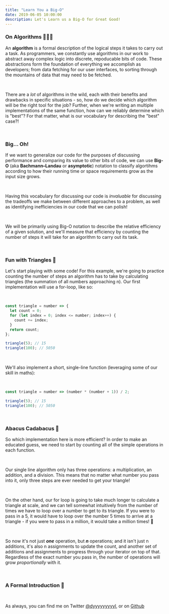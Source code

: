 ```yaml
---
title: "Learn You a Big-O"
date: 2019-06-05 10:00:00
description: Let's Learn us a Big-O for Great Good!
---
```


### On Algorithms 🧘🏽‍♂️

An **algorithm** is a formal description of the logical steps it takes to carry
out a task. As programmers, we constantly use algorithms in our work to abstract
away complex logic into discrete, repoducable bits of code. These abstractions
form the foundation of everything we accomplish as developers; from data
fetching for our user interfaces, to sorting through the mountains of data that
may need to be fetched.

&nbsp;

There are a _lot_ of algorithms in the wild, each with their benefits and drawbacks
in specific situations - so, how do we decide which algorithm will be the right
tool for the job? Further, when we're writing an multiple implementations of the
same function, how can we reliably determine which is "best"? For that matter,
what is our vocabulary for describing the "best" case?!

&nbsp;

### Big... Oh!

If we want to generalize our code for the purposes of discussing performance and
comparing its value to other bits of code, we can use **Big-O** (aka **Bachmann–Landau**
or **asymptotic**) notation to classify algortihms according to how their running
time or space requirements grow as the input size grows.

&nbsp;

Having this vocabulary for discussing our code is _invaluable_ for discussing the
tradeoffs we make between different approaches to a problem, as well as identifying
inefficiencies in our code that we can polish!

&nbsp;

We will be primarily using Big-O notation to describe the relative efficiency of
a given solution, and we'll measure that efficiency by counting the number of steps
it will take for an algorithm to carry out its task.

&nbsp;

### Fun with Triangles 📐

Let's start playing with some code! For this example, we're going to practice counting
the number of steps an algorithm has to take by calculating triangles (the summation
of all numbers approaching n). Our first implementation will use a for-loop, like so:

&nbsp;

```js
const triangle = number => {
  let count = 0;
  for (let index = 0; index <= number; index++) {
    count += index;
  }
  return count;
};

triangle(5); // 15
triangle(100); // 5050
```

&nbsp;

We'll also implement a short, single-line function (leveraging some of our skill in maths):

&nbsp;

```js
const triangle = number => (number * (number + 1)) / 2;

triangle(5); // 15
triangle(100); // 5050
```

&nbsp;

### Abacus Cadabacus 🧮

So which implementation here is more efficient? In order to make an educated guess,
we need to start by counting all of the simple operations in each function.

&nbsp;

Our single line algorithm only has three operations: a multiplication, an addition,
and a division. This means that no matter what number you pass into it, only three
steps are ever needed to get your triangle!

&nbsp;

On the other hand, our for loop is going to take much longer to calculate a triangle
at scale, and we can tell somewhat intuitively from the number of times we have to
loop over a number to get to its triangle. If you were to pass in a 5, it would have
to loop over the number 5 times to arrive at a triangle - if you were to pass in a
million, it would take a million times! 🙈

&nbsp;

So now it's not just **_one_** operation, but **_n_** operations; and it isn't
just n additions, it's also n assignments to update the count, and another
set of additions and assignments to progress through your iterator on top of
that. Regardless of the exact number you pass in, the number of operations will
grow _proportionally_ with it.

&nbsp;

### A Formal Introduction 🎩

&nbsp;

As always, you can find me on Twitter [@dyyyyyyyyyl][twitter], or on [Github][dyl]

[twitter]: https://twitter.com/dyyyyyyyyyl
[dyl]: http://github.com/dyyyl

&nbsp;
